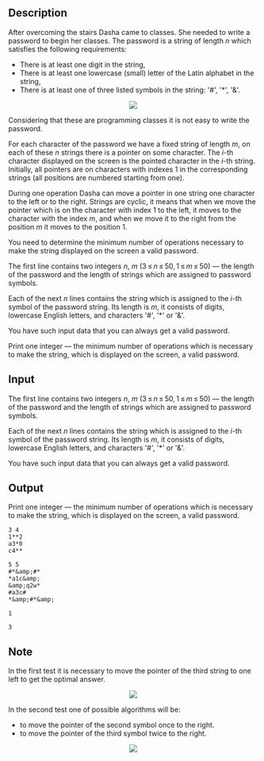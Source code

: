 ## Description

<div><p>After overcoming the stairs Dasha came to classes. She needed to write a password to begin her classes. The password is a string of length <span class="tex-span"><i>n</i></span> which satisfies the following requirements:</p><ul> <li> There is at least one digit in the string, </li><li> There is at least one lowercase (small) letter of the Latin alphabet in the string, </li><li> There is at least one of three listed symbols in the string: '<span class="tex-font-style-tt">#</span>', '<span class="tex-font-style-tt">*</span>', '<span class="tex-font-style-tt">&amp;</span>'. </li></ul><center> <img class="tex-graphics" src="file://oLsKTvxF.png" style="max-width: 100.0%;max-height: 100.0%;"> </center><p>Considering that these are programming classes it is not easy to write the password.</p><p>For each character of the password we have a fixed string of length <span class="tex-span"><i>m</i></span>, on each of these <span class="tex-span"><i>n</i></span> strings there is a pointer on some character. The <span class="tex-span"><i>i</i></span>-th character displayed on the screen is the pointed character in the <span class="tex-span"><i>i</i></span>-th string. Initially, all pointers are on characters with indexes <span class="tex-span">1</span> in the corresponding strings (all positions are numbered starting from one).</p><p>During one operation Dasha can move a pointer in one string one character to the left or to the right. Strings are cyclic, it means that when we move the pointer which is on the character with index <span class="tex-span">1</span> to the left, it moves to the character with the index <span class="tex-span"><i>m</i></span>, and when we move it to the right from the position <span class="tex-span"><i>m</i></span> it moves to the position <span class="tex-span">1</span>.</p><p>You need to determine the minimum number of operations necessary to make the string displayed on the screen a valid password. </p></div><div class="input-specification"><p>The first line contains two integers <span class="tex-span"><i>n</i></span>, <span class="tex-span"><i>m</i></span> <span class="tex-span">(3 ≤ <i>n</i> ≤ 50, 1 ≤ <i>m</i> ≤ 50)</span> — the length of the password and the length of strings which are assigned to password symbols. </p><p>Each of the next <span class="tex-span"><i>n</i></span> lines contains the string which is assigned to the <span class="tex-span"><i>i</i></span>-th symbol of the password string. Its length is <span class="tex-span"><i>m</i></span>, it consists of digits, lowercase English letters, and characters '<span class="tex-font-style-tt">#</span>', '<span class="tex-font-style-tt">*</span>' or '<span class="tex-font-style-tt">&amp;</span>'.</p><p>You have such input data that you can always get a valid password.</p></div><div class="output-specification"><p>Print one integer — the minimum number of operations which is necessary to make the string, which is displayed on the screen, a valid password. </p></div>

## Input

<p>The first line contains two integers <span class="tex-span"><i>n</i></span>, <span class="tex-span"><i>m</i></span> <span class="tex-span">(3 ≤ <i>n</i> ≤ 50, 1 ≤ <i>m</i> ≤ 50)</span> — the length of the password and the length of strings which are assigned to password symbols. </p><p>Each of the next <span class="tex-span"><i>n</i></span> lines contains the string which is assigned to the <span class="tex-span"><i>i</i></span>-th symbol of the password string. Its length is <span class="tex-span"><i>m</i></span>, it consists of digits, lowercase English letters, and characters '<span class="tex-font-style-tt">#</span>', '<span class="tex-font-style-tt">*</span>' or '<span class="tex-font-style-tt">&amp;</span>'.</p><p>You have such input data that you can always get a valid password.</p>

## Output

<p>Print one integer — the minimum number of operations which is necessary to make the string, which is displayed on the screen, a valid password. </p>





```input1
3 4
1**2
a3*0
c4**

```




```input2
5 5
#*&amp;#*
*a1c&amp;
&amp;q2w*
#a3c#
*&amp;#*&amp;

```




```output1
1

```




```output2
3

```



## Note

<p>In the first test it is necessary to move the pointer of the third string to one left to get the optimal answer. </p><center> <img class="tex-graphics" src="file://EUcOWITn.png" style="max-width: 100.0%;max-height: 100.0%;"> </center><p>In the second test one of possible algorithms will be: </p><ul> <li> to move the pointer of the second symbol once to the right. </li><li> to move the pointer of the third symbol twice to the right. </li></ul><center> <img class="tex-graphics" src="file://xbzXG9NW.png" style="max-width: 100.0%;max-height: 100.0%;"> </center>

